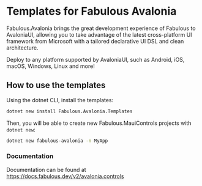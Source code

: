 # Templates for Fabulous Avalonia

Fabulous.Avalonia brings the great development experience of Fabulous to AvaloniaUI, allowing you to take advantage of the latest cross-platform UI framework from Microsoft with a tailored declarative UI DSL and clean architecture.

Deploy to any platform supported by AvaloniaUI, such as Android, iOS, macOS, Windows, Linux and more!

## How to use the templates

Using the dotnet CLI, install the templates:

```sh
dotnet new install Fabulous.Avalonia.Templates
```

Then, you will be able to create new Fabulous.MauiControls projects with `dotnet new`:

```sh
dotnet new fabulous-avalonia -n MyApp
```

### Documentation

Documentation can be found at https://docs.fabulous.dev/v2/avalonia.controls